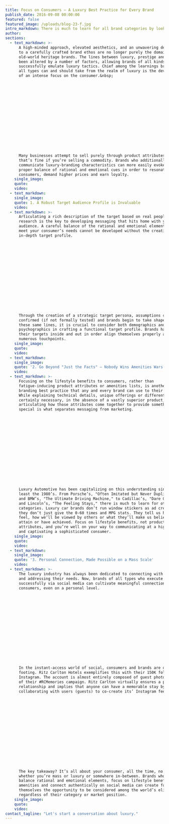 ```yaml
---
title: Focus on Consumers – A Luxury Best Practice for Every Brand
publish_date: 2016-09-08 00:00:00
featured: false
featured_image: /uploads/blog-23-f.jpg
intro_markdown: There is much to learn for all brand categories by looking at a new perspective.​
author:
sections:
  - text_markdown: >-
      A high-minded approach, elevated aesthetics, and an unwavering dedication
      to a carefully crafted brand ethos are no longer purely the domain of
      old-world heritage brands. The lines between luxury, prestige and mass have
      been altered by a number of factors, allowing brands of all kinds to
      successfully emulate luxury tactics. Chief among the learnings brands of
      all types can and should take from the realm of luxury is the development
      of an intense focus on the consumer.&nbsp;

















      Many businesses attempt to sell purely through product attributes, and
      that’s fine if you’re selling a commodity. Brands who additionally
      communicate luxury-branding characteristics can more easily evoke the
      proper balance of rational and emotional cues in order to resonate with
      consumers, demand higher prices and earn loyalty.​
    single_image:
    quote:
    video:
  - text_markdown:
    single_image:
    quote: ​​1. A Robust Target Audience Profile is Invaluable
    video:
  - text_markdown: >-
      Articulating a rich description of the target based on real people and
      research is the key to developing messaging that hits home with your
      audience. A careful balance of the rational and emotional elements that
      meet your consumer’s needs cannot be developed without the creation of an
      in-depth target profile.

















      Through the creation of a strategic target persona, assumptions can be
      confirmed (if not formally tested) and brands begin to take shape. Along
      these same lines, it is crucial to consider both demographics and
      psychographics in crafting a functional target profile. Brands have to know
      their targets inside and out in order align themselves properly across
      numerous touchpoints.​
    single_image:
    quote:
    video:
  - text_markdown:
    single_image:
    quote: '2. Go Beyond "Just the Facts" – Nobody Wins Amenities Wars'
    video:
  - text_markdown: >-
      Focusing on the lifestyle benefits to consumers, rather than
      fatigue-inducing product attributes or amenities lists, is another luxury
      branding best practice that any and every brand can use to their benefit.
      While explaining technical details, unique offerings or different uses is
      certainly necessary, in the absence of a vastly superior product,
      articulating how those attributes come together to provide something
      special is what separates messaging from marketing.

















      Luxury Automotive has been capitalizing on this understanding since at
      least the 1980’s. From Porsche’s, "Often Imitated but Never Duplicated,"
      and BMW’s, "The Ultimate Driving Machine," to Cadillac’s, "Dare Greatly,"
      and Lincoln’s, "The Feeling Stays," there is much to learn for other brand
      categories. Luxury car brands don’t run window stickers as ad creative. And
      they don’t just give the 0-60 times and MPG stats. They tell us how we’ll
      feel, how we’ll be viewed by others or what they’ll make us believe we can
      attain or have achieved. Focus on lifestyle benefits, not product
      attributes, and you’re well on your way to communicating at a higher level
      and captivating a sophisticated consumer.​
    single_image:
    quote:
    video:
  - text_markdown:
    single_image:
    quote: '3. Personal Connection, Made Possible on a Mass Scale'
    video:
  - text_markdown: >-
      The luxury industry has always been dedicated to connecting with consumers
      and addressing their needs. Now, brands of all types who execute
      successfully via social media can cultivate meaningful connections with
      consumers, even on a personal level.

















      In the instant-access world of social, consumers and brands are on equal
      footing. Ritz Carlton Hotels exemplifies this with their 150K followers on
      Instagram. The account is almost entirely composed of guest photos as part
      of their #RCMemories campaign. Ritz Carlton virtually ensures a positive
      relationship and implies that anyone can have a memorable stay by
      collaborating with users (guests) to co-create its’ Instagram feed.

















      The key takeaway? It’s all about your consumer, all the time, no matter
      whether you’re mass or luxury or somewhere in-between. Brands who properly
      balance rational and emotional elements, focus on lifestyle benefits versus
      amenities and connect authentically on social media can create for
      themselves the opportunity to be considered among the world’s elite brands,
      regardless of their category or market position.​
    single_image:
    quote:
    video:
contact_tagline: "Let's start a conversation about luxury."
---
```



